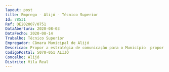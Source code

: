 ```yaml
--- 
layout: post
title: Emprego - Alijó - Técnico Superior
Id: 78531
Ref: OE202007/0751
DataAbertura: 2020-08-03
DataFecho: 2020-08-14
Trabalho: Técnico Superior
Empregador: Câmara Municipal de Alijó
Descricao: Propor a estratégia de comunicação para o Município  propor e implementar programas, projetos, iniciativas ou ações, que visem a execução da estratégia de comunicação do Município  desenvolver formas e meios eficazes de comunicar com os munícipes, com os média e com outros interlocutores a considerar pelo Município  assegurar a articulação com as outras unidades orgânicas, com o objetivo de desenvolver uma comunicação integrada, coerente e mobilizadora  propor e colaborar no desenvolvimento de programas interinstitucionais de iniciativa municipal para a promoção da marca e da imagem de Alijó  proceder à elaboração da informação para a divulgação pública da atividade municipal  gerir os suportes públicos de informação municipal  além das atribuições previstas nas alíneas anteriores, compete ainda exercer as demais funções, procedimentos, tarefas ou atribuições que lhe forem cometidas por legislação, deliberação, despacho ou determinação superior.
CodigoPostal: 5070-051 ALIJÓ
Concelho: Alijó
Distrito: Vila Real
--- 
```


